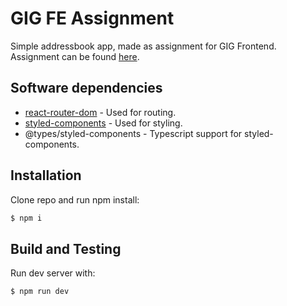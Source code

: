 # GIG FE Assignment

Simple addressbook app, made as assignment for GIG Frontend. Assignment can be found [here](https://github.com/GiG/recruitment-cases/tree/master/js-developer).

## Software dependencies

- [react-router-dom](https://reactrouter.com/en/main) - Used for routing.
- [styled-components](https://styled-components.com/) - Used for styling.
- @types/styled-components - Typescript support for styled-components.

## Installation

Clone repo and run npm install:

```bash
$ npm i
```

## Build and Testing

Run dev server with:

```bash
$ npm run dev
```
